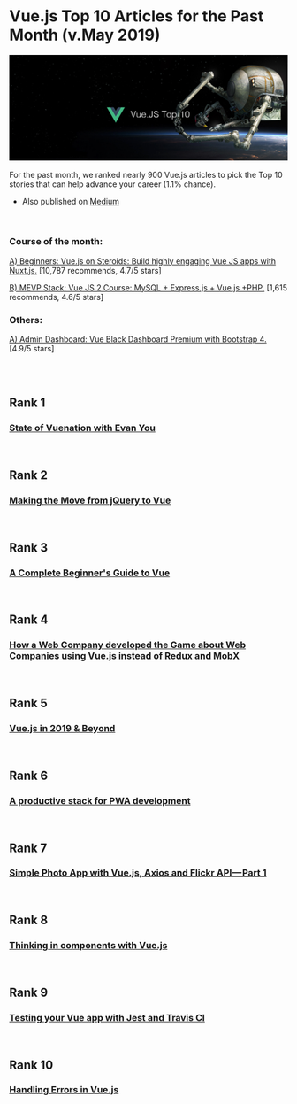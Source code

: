 # Vue.js Top 10 Articles for the Past Month (v.May 2019)

[<img src="Top10-1905-vue.png" width="800" alt="Mybridge">](https://medium.com/@Mybridge/vue-js-top-10-articles-for-the-past-month-v-may-2019-2cece08b3dd6)

For the past month, we ranked nearly 900 Vue.js articles to pick the Top 10 stories that can help advance your career (1.1% chance).

* Also published on [Medium](https://medium.com/@Mybridge/vue-js-top-10-articles-for-the-past-month-v-may-2019-2cece08b3dd6)

<br>

### Course of the month:


[A) Beginners: Vue.js on Steroids: Build highly engaging Vue JS apps with Nuxt.js.](http://bit.ly/2GU4V01) [10,787 recommends, 4.7/5 stars]

[B) MEVP Stack: Vue JS 2 Course: MySQL + Express.js + Vue.js +PHP.](http://bit.ly/2GTeexh) [1,615 recommends, 4.6/5 stars]

### Others:

[A) Admin Dashboard: Vue Black Dashboard Premium with Bootstrap 4.](http://bit.ly/2LV301N) [4.9/5 stars]

<br>

<br>

## Rank 1
### [State of Vuenation with Evan You](https://www.youtube.com/watch?v=7_ZzayG45Mk?utm_source=mybridge&utm_medium=blog&utm_campaign=read_more)


<br>

## Rank 2
### [Making the Move from jQuery to Vue](https://css-tricks.com/making-the-move-from-jquery-to-vue?utm_source=mybridge&utm_medium=blog&utm_campaign=read_more)


<br>

## Rank 3
### [A Complete Beginner's Guide to Vue](https://dev.to/aspittel/a-complete-beginners-guide-to-vue-422n?utm_source=mybridge&utm_medium=blog&utm_campaign=read_more)


<br>

## Rank 4
### [How a Web Company developed the Game about Web Companies using Vue.js instead of Redux and MobX](https://old.reddit.com/r/vuejs/comments/bhon8u/how_a_web_company_developed_the_game_about_web?utm_source=mybridge&utm_medium=blog&utm_campaign=read_more)


<br>

## Rank 5
### [Vue.js in 2019 & Beyond](https://www.youtube.com/watch?v=SC74AXdOCh4?utm_source=mybridge&utm_medium=blog&utm_campaign=read_more)


<br>

## Rank 6
### [A productive stack for PWA development](https://dev.to/kefranabg/a-productive-stack-for-pwa-development-27o?utm_source=mybridge&utm_medium=blog&utm_campaign=read_more)


<br>

## Rank 7
### [Simple Photo App with Vue.js, Axios and Flickr API — Part 1](https://medium.com/@magyarn/simple-photo-app-with-vue-js-axios-and-flickr-api-part-1-e6e84bfe2580?utm_source=mybridge&utm_medium=blog&utm_campaign=read_more)


<br>

## Rank 8
### [Thinking in components with Vue.js](https://medium.com/@_shirish/thinking-in-components-with-vue-js-a35b5af12df?utm_source=mybridge&utm_medium=blog&utm_campaign=read_more)


<br>

## Rank 9
### [Testing your Vue app with Jest and Travis CI](https://medium.com/javascript-in-plain-english/add-test-coverage-to-vue-js-app-with-jest-travis-ci-and-coveralls-d10d118125c2?utm_source=mybridge&utm_medium=blog&utm_campaign=read_more)


<br>

## Rank 10
### [Handling Errors in Vue.js](https://www.raymondcamden.com/2019/05/01/handling-errors-in-vuejs?utm_source=mybridge&utm_medium=blog&utm_campaign=read_more)

